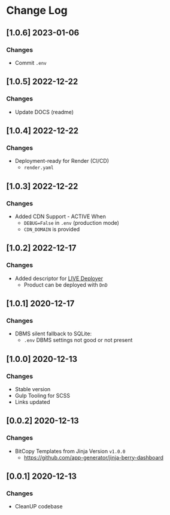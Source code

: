 # Change Log

## [1.0.6] 2023-01-06
### Changes

- Commit `.env`

## [1.0.5] 2022-12-22
### Changes

- Update DOCS (readme)

## [1.0.4] 2022-12-22
### Changes

- Deployment-ready for Render (CI/CD)
  - `render.yaml`

## [1.0.3] 2022-12-22
### Changes

- Added CDN Support - ACTIVE When
  - `DEBUG=False` in `.env` (production mode)
  - `CDN_DOMAIN` is provided  

## [1.0.2] 2022-12-17
### Changes

- Added descriptor for [LIVE Deployer](https://appseed.us/go-live/)
  - Product can be deployed with `DnD`  

## [1.0.1] 2020-12-17
### Changes

- DBMS silent fallback to SQLite:
  - `.env` DBMS settings not good or not present

## [1.0.0] 2020-12-13
### Changes

- Stable version
- Gulp Tooling for SCSS 
- Links updated

## [0.0.2] 2020-12-13
### Changes

- BitCopy Templates from Jinja Version `v1.0.0`
  - https://github.com/app-generator/jinja-berry-dashboard

## [0.0.1] 2020-12-13
### Changes

- CleanUP codebase
